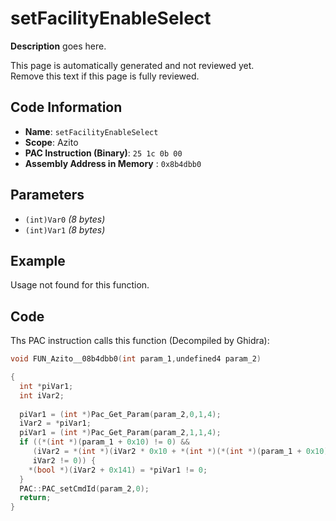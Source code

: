 # setFacilityEnableSelect

**Description** goes here.

This page is automatically generated and not reviewed yet.<br>Remove this text if this page is fully reviewed.

## Code Information

- **Name**: `setFacilityEnableSelect`
- **Scope**: Azito
- **PAC Instruction (Binary)**: `25 1c 0b 00`
- **Assembly Address in Memory** : `0x8b4dbb0`

## Parameters

- `(int)Var0` *(8 bytes)*
- `(int)Var1` *(8 bytes)*

## Example

Usage not found for this function.

## Code

Ths PAC instruction calls this function (Decompiled by Ghidra):

```c
void FUN_Azito__08b4dbb0(int param_1,undefined4 param_2)

{
  int *piVar1;
  int iVar2;
  
  piVar1 = (int *)Pac_Get_Param(param_2,0,1,4);
  iVar2 = *piVar1;
  piVar1 = (int *)Pac_Get_Param(param_2,1,1,4);
  if ((*(int *)(param_1 + 0x10) != 0) &&
     (iVar2 = *(int *)(iVar2 * 0x10 + *(int *)(*(int *)(param_1 + 0x10) + 0x1c4) + 0x1e0),
     iVar2 != 0)) {
    *(bool *)(iVar2 + 0x141) = *piVar1 != 0;
  }
  PAC::PAC_setCmdId(param_2,0);
  return;
}
```

